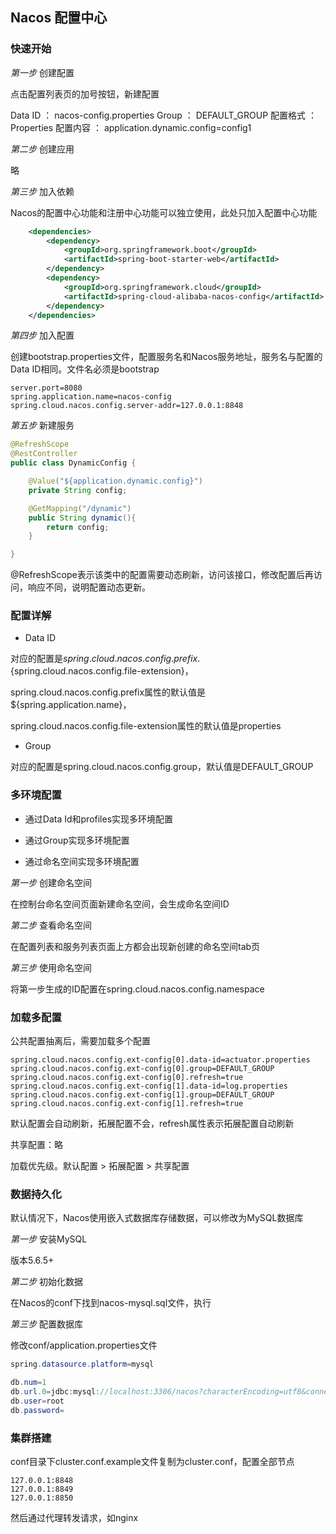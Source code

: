 Nacos 配置中心
-

### 快速开始

*第一步* 创建配置

点击配置列表页的加号按钮，新建配置

Data ID ： nacos-config.properties
Group ： DEFAULT_GROUP
配置格式 ： Properties
配置内容 ： application.dynamic.config=config1

*第二步* 创建应用

略

*第三步* 加入依赖

Nacos的配置中心功能和注册中心功能可以独立使用，此处只加入配置中心功能

```xml
    <dependencies>
        <dependency>
            <groupId>org.springframework.boot</groupId>
            <artifactId>spring-boot-starter-web</artifactId>
        </dependency>
        <dependency>
            <groupId>org.springframework.cloud</groupId>
            <artifactId>spring-cloud-alibaba-nacos-config</artifactId>
        </dependency>
    </dependencies>
```

*第四步* 加入配置

创建bootstrap.properties文件，配置服务名和Nacos服务地址，服务名与配置的Data ID相同。文件名必须是bootstrap

```properties
server.port=8080
spring.application.name=nacos-config
spring.cloud.nacos.config.server-addr=127.0.0.1:8848
```

*第五步* 新建服务

```java
@RefreshScope
@RestController
public class DynamicConfig {

    @Value("${application.dynamic.config}")
    private String config;

    @GetMapping("/dynamic")
    public String dynamic(){
        return config;
    }

}
```

@RefreshScope表示该类中的配置需要动态刷新，访问该接口，修改配置后再访问，响应不同，说明配置动态更新。

### 配置详解

- Data ID

对应的配置是${spring.cloud.nacos.config.prefix}.${spring.cloud.nacos.config.file-extension}，

spring.cloud.nacos.config.prefix属性的默认值是${spring.application.name}，

spring.cloud.nacos.config.file-extension属性的默认值是properties

- Group

对应的配置是spring.cloud.nacos.config.group，默认值是DEFAULT_GROUP

### 多环境配置

- 通过Data Id和profiles实现多环境配置

- 通过Group实现多环境配置

- 通过命名空间实现多环境配置

*第一步* 创建命名空间

在控制台命名空间页面新建命名空间，会生成命名空间ID

*第二步* 查看命名空间

在配置列表和服务列表页面上方都会出现新创建的命名空间tab页

*第三步* 使用命名空间

将第一步生成的ID配置在spring.cloud.nacos.config.namespace

### 加载多配置

公共配置抽离后，需要加载多个配置

```
spring.cloud.nacos.config.ext-config[0].data-id=actuator.properties
spring.cloud.nacos.config.ext-config[0].group=DEFAULT_GROUP
spring.cloud.nacos.config.ext-config[0].refresh=true
spring.cloud.nacos.config.ext-config[1].data-id=log.properties
spring.cloud.nacos.config.ext-config[1].group=DEFAULT_GROUP
spring.cloud.nacos.config.ext-config[1].refresh=true
```

默认配置会自动刷新，拓展配置不会，refresh属性表示拓展配置自动刷新

共享配置：略

加载优先级。默认配置 > 拓展配置 > 共享配置

### 数据持久化

默认情况下，Nacos使用嵌入式数据库存储数据，可以修改为MySQL数据库

*第一步* 安装MySQL

版本5.6.5+

*第二步* 初始化数据

在Nacos的conf下找到nacos-mysql.sql文件，执行

*第三步* 配置数据库

修改conf/application.properties文件

```java
spring.datasource.platform=mysql

db.num=1
db.url.0=jdbc:mysql://localhost:3306/nacos?characterEncoding=utf8&connectTimeout=1000&socketTimeout=3000&autoReconnect=true
db.user=root
db.password=
```

### 集群搭建

conf目录下cluster.conf.example文件复制为cluster.conf，配置全部节点

```
127.0.0.1:8848
127.0.0.1:8849
127.0.0.1:8850
```

然后通过代理转发请求，如nginx